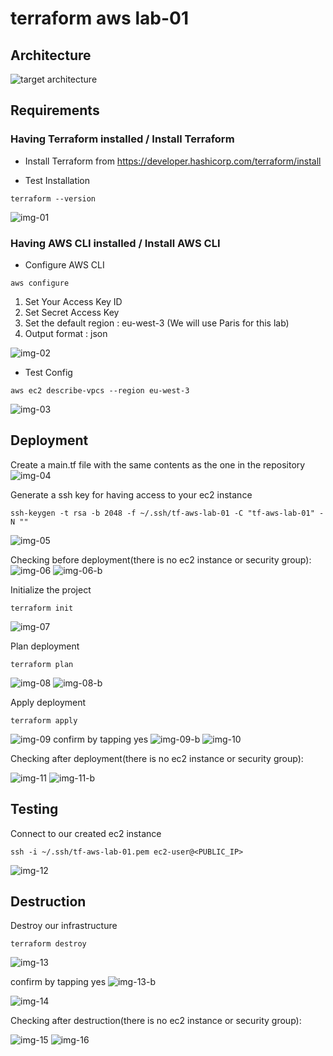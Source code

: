 # terraform aws lab-01

## Architecture
![target architecture](images/tf-aws-lab-01-architecture.jpeg)

## Requirements

### Having Terraform installed / Install Terraform
- Install Terraform from https://developer.hashicorp.com/terraform/install

- Test Installation
```shell
terraform --version
```

![img-01](images/img-01.png)

### Having AWS CLI installed / Install AWS CLI
- Configure AWS CLI
```shell
aws configure
```
1. Set Your Access Key ID
2. Set Secret Access Key
3. Set the default region : eu-west-3 (We will use Paris for this lab)
4. Output format : json

![img-02](images/img-02.png)

- Test Config
```shell
aws ec2 describe-vpcs --region eu-west-3
```

![img-03](images/img-03.png)

## Deployment
Create a main.tf file with the same contents as the one in the repository
![img-04](images/img-04.png)

Generate a ssh key for having access to your ec2 instance
```shell
ssh-keygen -t rsa -b 2048 -f ~/.ssh/tf-aws-lab-01 -C "tf-aws-lab-01" -N ""
```
![img-05](images/img-05.png)

Checking before deployment(there is no ec2 instance or security group):
![img-06](images/img-06.png)
![img-06-b](images/img-06-b.png)

Initialize the project
```shell
terraform init
```
![img-07](images/img-07.png)

Plan deployment
```shell
terraform plan
```
![img-08](images/img-08.png)
![img-08-b](images/img-08-b.png)

Apply deployment
```shell
terraform apply
```
![img-09](images/img-09.png)
confirm by tapping yes
![img-09-b](images/img-09-b.png)
![img-10](images/img-10.png)

Checking after deployment(there is no ec2 instance or security group):

![img-11](images/img-11.png)
![img-11-b](images/img-11-b.png)

## Testing
Connect to our created ec2 instance
```shell
ssh -i ~/.ssh/tf-aws-lab-01.pem ec2-user@<PUBLIC_IP>
```
![img-12](images/img-12.png)

## Destruction
Destroy our infrastructure
```shell
terraform destroy
```
![img-13](images/img-13.png)

confirm by tapping yes
![img-13-b](images/img-13-b.png)

![img-14](images/img-14.png)

Checking after destruction(there is no ec2 instance or security group):

![img-15](images/img-15.png)
![img-16](images/img-16.png)
